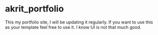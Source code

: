 # akrit_portfolio

This my portfolio site, I will be updating it regularly. If you want to use this as your template feel free to use it. I know UI is not that much good.
